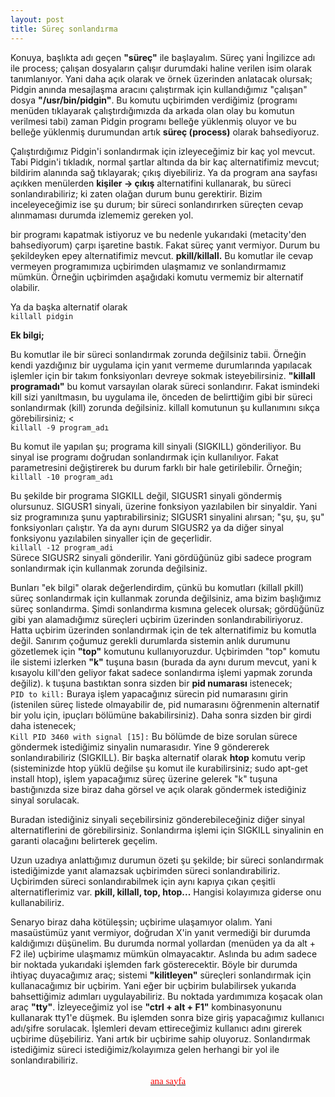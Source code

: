 ```yaml
---
layout: post
title: Süreç sonlandırma
---
```


Konuya, başlıkta adı geçen <b>"süreç"</b> ile başlayalım. Süreç yani
İngilizce adı ile process; çalışan dosyaların çalışır durumdaki haline
verilen isim olarak tanımlanıyor. Yani daha açık olarak ve örnek
üzerinden anlatacak olursak; Pidgin anında mesajlaşma aracını
çalıştırmak için kullandığımız "çalışan" dosya <b>"/usr/bin/pidgin"</b>. Bu
komutu uçbirimden verdiğimiz (programı menüden tıklayarak
çalıştırdığımızda da arkada olan olay bu komutun verilmesi tabi)
zaman Pidgin programı belleğe yüklenmiş oluyor ve bu belleğe
yüklenmiş durumundan artık <b>süreç (process)</b> olarak bahsediyoruz.

<p>Çalıştırdığımız Pidgin'i sonlandırmak için izleyeceğimiz bir kaç 
yol mevcut. Tabi Pidgin'i tıkladık, normal şartlar altında da bir kaç
alternatifimiz mevcut; bildirim alanında sağ tıklayarak; çıkış diyebiliriz.
Ya da program ana sayfası açıkken menülerden <b>kişiler -> çıkış</b>
alternatifini kullanarak, bu süreci sonlandırabiliriz; ki zaten olağan
durum bunu gerektirir. Bizim inceleyeceğimiz ise şu durum; bir süreci
sonlandırırken süreçten cevap alınmaması durumda izlememiz gereken yol.
</p>

<p>bir programı kapatmak istiyoruz ve bu nedenle yukarıdaki
(metacity'den bahsediyorum) çarpı işaretine bastık. Fakat süreç yanıt vermiyor. Durum bu şekildeyken epey alternatifimiz mevcut.
<b>pkill/killall.</b> Bu komutlar ile cevap vermeyen programımıza uçbirimden
ulaşmamız ve sonlandırmamız mümkün. Örneğin uçbirimden aşağıdaki komutu vermemiz bir alternatif olabilir. 
</p>

Ya da başka alternatif olarak  
<code>killall pidgin</code> 
<p><b>Ek bilgi;</b></p>

<p>Bu komutlar ile bir süreci sonlandırmak zorunda değilsiniz tabii.
Örneğin kendi yazdığınız bir uygulama için yanıt vermeme
durumlarında yapılacak işlemler için bir takım fonksiyonları devreye
sokmak isteyebilirsiniz. <b>"killall programadı"</b> bu komut varsayılan olarak
süreci sonlandırır. Fakat ismindeki kill sizi yanıltmasın, bu uygulama 
ile, önceden de belirttiğim gibi bir süreci sonlandırmak (kill) zorunda 
değilsiniz. killall komutunun şu kullanımını sıkça görebilirsiniz; <
<br /><code>killall -9 program_adı </code>
</p>

<p>Bu komut ile yapılan şu; programa kill sinyali (SIGKILL)
gönderiliyor. Bu sinyal ise programı doğrudan sonlandırmak için
kullanılıyor. Fakat parametresini değiştirerek bu durum farklı bir hale
getirilebilir. Örneğin;
<br /><code>killall -10 program_adı</code>
</p>

Bu şekilde bir programa SIGKILL değil, SIGUSR1 sinyali göndermiş
olursunuz. SIGUSR1 sinyali, üzerine fonksiyon yazılabilen bir sinyaldir.
Yani siz programınıza şunu yaptırabilirsiniz;
SIGUSR1 sinyalini alırsan; "şu, şu, şu" fonksiyonları çalıştır. Ya da aynı
durum SIGUSR2 ya da diğer sinyal fonksiyonu yazılabilen sinyaller için de geçerlidir.
<br /><code>killall -12 program_adi</code>
<br />
Sürece SIGUSR2 sinyali gönderilir. Yani gördüğünüz gibi sadece
program sonlandırmak için kullanmak zorunda değilsiniz.

<p>
Bunları "ek bilgi" olarak değerlendirdim, çünkü bu komutları (killall 
pkill) süreç sonlandırmak için kullanmak zorunda değilsiniz, ama 
bizim başlığımız süreç sonlandırma. 
Şimdi sonlandırma kısmına gelecek olursak; gördüğünüz gibi yan 
alamadığımız süreçleri uçbirim üzerinden sonlandırabiliriyoruz. Hatta 
uçbirim üzerinden sonlandırmak için de tek alternatifimiz bu komutla 
değil. Sanırım çoğumuz gerekli durumlarda sistemin anlık durumunu 
gözetlemek için <b>"top"</b> komutunu kullanıyoruzdur. Uçbirimden "top" 
komutu ile sistemi izlerken <b>"k"</b> tuşuna basın (burada da aynı durum 
mevcut, yani k kısayolu kill'den geliyor fakat sadece sonlandırma 
işlemi yapmak zorunda değiliz). k tuşuna bastıktan sonra sizden bir 
<b>pid numarası</b> istenecek; 
<br /><code>PID to kill:</code>
Buraya işlem yapacağınız sürecin pid numarasını girin (istenilen süreç
listede olmayabilir de, pid numarasını öğrenmenin alternatif bir yolu
için, ipuçları bölümüne bakabilirsiniz). Daha sonra sizden bir girdi
daha istenecek;
<br /><code>Kill PID 3460 with signal [15]:</code>
Bu bölümde de bize sorulan sürece göndermek istediğimiz sinyalin
numarasıdır. Yine 9 göndererek sonlandırabiliriz (SIGKILL).
Bir başka alternatif olarak <b>htop</b> komutu verip (sisteminizde htop yüklü
değilse şu komut ile kurabilirsiniz; sudo apt-get install htop), işlem
yapacağımız süreç üzerine gelerek "k" tuşuna bastığınızda size biraz
daha görsel ve açık olarak göndermek istediğiniz sinyal sorulacak.
</p>
<p>
Buradan istediğiniz sinyali seçebilirsiniz gönderebileceğiniz
diğer sinyal alternatiflerini de görebilirsiniz.
Sonlandırma işlemi için SIGKILL sinyalinin en garanti olacağını
belirterek geçelim.
</p>

<p>Uzun uzadıya anlattığımız durumun özeti şu şekilde; bir süreci
sonlandırmak istediğimizde yanıt alamazsak uçbirimden süreci 
sonlandırabiliriz. Uçbirimden süreci sonlandırabilmek için aynı kapıya 
çıkan çeşitli alternatiflerimiz var. <b>pkill, killall, top, htop...</b> Hangisi 
kolayımıza giderse onu kullanabiliriz. 
</p>

<p>Senaryo biraz daha kötüleşsin; uçbirime ulaşamıyor olalım.
Yani masaüstümüz yanıt vermiyor, doğrudan X'in yanıt vermediği bir
durumda kaldığımızı düşünelim. Bu durumda normal yollardan
(menüden ya da alt + F2 ile) uçbirime ulaşmamız mümkün
olmayacaktır. Aslında bu adım sadece bir noktada yukarıdaki
işlemden fark gösterecektir.
Böyle bir durumda ihtiyaç duyacağımız araç; sistemi <b>"kilitleyen"</b>
süreçleri sonlandırmak için kullanacağımız bir uçbirim. Yani eğer bir
uçbirim bulabilirsek yukarıda bahsettiğimiz adımları uygulayabiliriz. Bu
noktada yardımımıza koşacak olan araç <b>"tty"</b>. İzleyeceğimiz yol ise <b>"ctrl
+ alt + F1"</b> kombinasyonunu kullanarak tty1'e düşmek. Bu işlemden
sonra bize giriş yapacağımız kullanıcı adı/şifre sorulacak. İşlemleri
devam ettireceğimiz kullanıcı adını girerek uçbirime düşebiliriz. Yani
artık bir uçbirime sahip oluyoruz. Sonlandırmak istediğimiz süreci
istediğimiz/kolayımıza gelen herhangi bir yol ile sonlandırabiliriz.
</p>

<a href="http://cehars.github.com/"><p align="center"><span  class="Apple-style-span" style="color: rgb(255, 0, 0); font-family: 'Comic Sans MS'; font-size: 15px; line-height: 22px; text-align: justify;" > ana sayfa </span></p></a>
